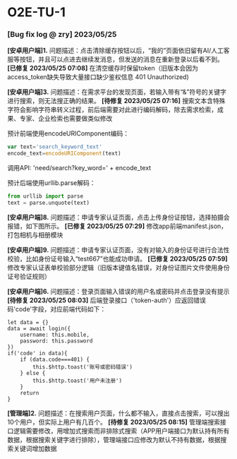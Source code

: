 # O2E-TU-1

### [Bug fix log @ zry] 2023/05/25

**[安卓用户端]1.** 问题描述：点击清除缓存按钮以后，“我的”页面依旧留有AI/人工客服等按钮，并且可以点进去继续发消息，但发送的消息在重新登录以后看不到。
**[已修复 2023/05/25 07:08]** 在清空缓存时保留token（旧版本会因为access_token缺失导致大量接口缺少鉴权信息 401 Unauthorized)

**[安卓用户端]3.** 问题描述：在需求平台的发现页面，若输入带有“&”符号的关键字进行搜索，则无法搜正确的结果。
**[待修复 2023/05/25 07:16]** 搜索文本含特殊字符会影响字符串转义过程，前后端需要对此进行编码解码，除去需求检索，成果、专家、企业检索也需要做类似修改

预计前端使用encodeURIComponent编码：

```js
var text='search_keyword_text'
encode_text=encodeURIComponent(text)
```

调用API: 'need/search?key_word=' + encode_text

预计后端使用urllib.parse解码：

```python
from urllib import parse
text = parse.unquote(text)
```

**[安卓用户端]8.** 问题描述：申请专家认证页面，点击上传身份证按钮，选择拍摄会报错，如下图所示。
**[已修复 2023/05/25 07:29]** 修改app前端manifest.json，打包相机与相册模块

**[安卓用户端]9.** 问题描述：申请专家认证页面，没有对输入的身份证号进行合法性校验，比如身份证号输入“test667”也能成功申请。
**[已修复 2023/05/25 07:59]** 修改专家认证表单校验部分逻辑（旧版本键值名错误，对身份证图片文件使用身份证号验证规则）

**[安卓用户端]6.** 问题描述：登录页面输入错误的用户名或密码并点击登录没有提示
**[待修复 2023/05/25 08:03]** 后端登录接口（'token-auth'）应返回错误码'code'字段，对应前端代码如下：

```
let data = {}
data = await login({
	username: this.mobile,
	password: this.password
})
if('code' in data){
	if (data.code===401) {
		this.$http.toast('账号或密码错误')
	} else {
		this.$http.toast('用户未注册')
	}
	return
}
```

**[管理端]2.** 问题描述：在搜索用户页面，什么都不输入，直接点击搜索，可以搜出10个用户，但实际上用户有几百个。
**[待修复 2023/05/25 08:15]** 管理端搜索接口逻辑需要修改，用增加式搜索而非排除式搜索（APP用户端接口为默认持有所有数据，根据搜索关键字进行排除），管理端接口应修改为默认不持有数据，根据搜索关键词增加数据
